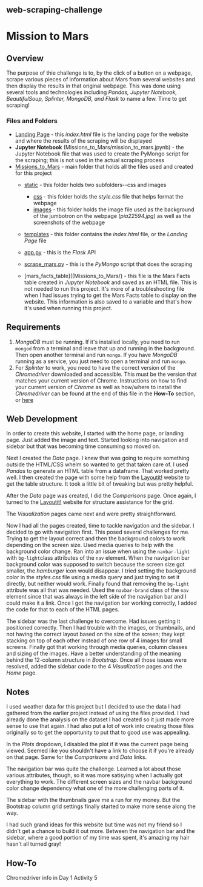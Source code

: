## web-scraping-challenge
# Mission to Mars

## Overview

The purpose of thie challenge is to, by the click of a button on a webpage, scrape various pieces of information about Mars from several websites and then display the results in that original webpage. This was done using several tools and technologies including *Pandas, Jupyter Notebook, BeautifulSoup, Splinter, MongoDB, and Flask* to name a few. Time to get scraping!


### Files and Folders

* [Landing Page](Missions_to_Mars/templates/index.html) - this *index.html* file is the landing page for the website and where the results of the scraping will be displayed
* **Jupyter Notebook** (Missions_to_Mars/mission_to_mars.jpynb) - the Jupyter Notebook file that was used to create the PyMongo script for the scraping; this is not used in the actual scraping process
* [Missions_to_Mars](Missions_to_Mars/) - main folder that holds all the files used and created for this project
    * [static](Missions_to_Mars/static/) - this folder holds two subfolders--css and images
        * [css](Missions_to_Mars/static/css/) - this folder holds the *style.css* file that helps format the webpage
        * [images](Missions_to_Mars/static/images/) - this folder holds the image file used as the background of the jumbotron on the webpage (*pia22594.jpg*) as well as the screenshots of the webpage
    * [templates](Missions_to_Mars/templates/) - this folder contains the *index.html* file, or the *Landing Page* file
    * [app.py](Missions_to_Mars/) - this is the *Flask* API
    * [scrape_mars.py](Missions_to_Mars/) - this is the *PyMongo* script that does the scraping

    * [mars_facts_table]((Missions_to_Mars/) - this file is the Mars Facts table created in *Jupyter Notebook* and saved as an HTML file. This is not needed to run this project. It's more of a troubleshooting file when I had issues trying to get the Mars Facts table to display on the website. This information is also saved to a variable and that's how it's used when running this project.


## Requirements

1. *MongoDB* must be running. If it's installed locally, you need to run `mongod` from a terminal and leave that up and running in the background. Then open another terminal and run `mongo`. If you have *MongoDB* running as a service, you just need to open a terminal and run `mongo`.
2. For *Splinter* to work, you need to have the correct version of the *Chromedriver* downloaded and accessible. This must be the version that matches your current version of Chrome. Instructions on how to find your current version of *Chrome* as well as how/where to install the *Chromedriver* can be found at the end of this file in the **How-To** section, or [here](#how-to)

## Web Development

In order to create this website, I started with the home page, or landing page. Just added the image and text. Started looking into navigation and sidebar but that was becoming time consuming so moved on.

Next I created the *Data* page. I knew that was going to require something outside the HTML/CSS whelm so wanted to get that taken care of. I used *Pandas* to generate an HTML table from a dataframe. That worked pretty well. I then created the page with some help from the [Layoutit!](https://layoutit.com/build) website to get the table structure. It took a little bit of tweaking but was pretty helpful.

After the *Data* page was created, I did the *Comparisons* page. Once again, I turned to the [Layoutit!](https://layoutit.com/build) website for structure assistance for the grid.

The *Visualization* pages came next and were pretty straightforward. 

Now I had all the pages created, time to tackle navigation and the sidebar. I decided to go with navigation first. This posed several challenges for me. Trying to get the layout correct and then the background colors to work depending on the screen size. Used media queries to help with the background color change. Ran into an issue when using the `navbar-light` with `bg-light`class attributes of the `nav` element. When the navigation bar background color was supposed to switch because the screen size got smaller, the *hamburger* icon would disappear. I tried setting the background color in the *styles.css* file using a media query and just trying to set it directly, but neither would work. Finally found that removing the `bg-light` attribute was all that was needed. Used the `navbar-brand` class of the `nav` element since that was always in the left side of the navigation bar and I could make it a link. Once I got the navigation bar working correctly, I added the code for that to each of the HTML pages.

The sidebar was the last challenge to overcome. Had issues getting it positioned correctly. Then I had trouble with the images, or thumbnails, and not having the correct layout based on the size of the screen; they kept stacking on top of each other instead of one row of 4 images for small screens. Finally got that working through media queries, column classes and sizing of the images. Have a better understanding of the meaning behind the 12-column structure in *Bootstrap*. Once all those issues were resolved, added the sidebar code to the 4 *Visualization* pages and the *Home* page.


## Notes

I used weather data for this project but I decided to use the data I had gathered from the earlier project instead of using the files provided. I had already done the analysis on the dataset I had created so it just made more sense to use that again. I had also put a lot of work into creating those files originally so to get the opportunity to put that to good use was appealing.

In the *Plots* dropdown, I disabled the plot if it was the current page being viewed. Seemed like you shouldn't have a link to choose it if you're already on that page. Same for the *Comparisons* and *Data* links.

The navigation bar was quite the challenge. Learned a lot about those various attributes, though, so it was more satisying when I actually got everything to work. The different screen sizes and the navbar background color change dependency what one of the more challenging parts of it.

The sidebar with the thumbnails gave me a run for my money. But the Bootstrap column grid settings finally started to make more sense along the way.

I had such grand ideas for this website but time was not my friend so I didn't get a chance to build it out more. Between the navigation bar and the sidebar, where a good portion of my time was spent, it's amazing my hair hasn't all turned gray!


## How-To
Chromedriver info in Day 1 Activity 5